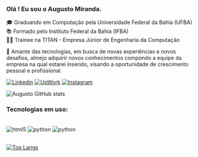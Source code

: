 ### Olá ! Eu sou o Augusto Miranda.

🎓 Graduando em Computação pela Universidade Federal da Bahia (UFBA)<br/>
📚 Formado pelo Instituto Federal da Bahia (IFBA)<br/>
🧑‍💻 Trainee na TITAN - Empresa Júnior de Engenharia da Computação<br/>

🚀 Amante das tecnologias, em busca de novas experiências e novos desafios, almejo adquirir novos conhecimentos compondo a equipe da empresa na qual estarei inserido, visando a oportunidade de crescimento pessoal e profissional.

[![Linkedin](https://img.shields.io/badge/LinkedIn-0077B5?style=for-the-badge&logo=linkedin&logoColor=white)](https://www.linkedin.com/in/augusto-miranda-4732a316a/)
[![UpWork](https://img.shields.io/badge/UpWork-6FDA44?style=for-the-badge&logo=Upwork&logoColor=white)](https://www.upwork.com/workwith/augustom)
[![Instagram](https://img.shields.io/badge/Instagram-E4405F?style=for-the-badge&logo=instagram&logoColor=white)](https://www.instagram.com/a.m1r4nda/)


![Augusto GitHub stats](https://github-readme-stats.vercel.app/api?username=AugustoMir4nda&show_icons=true&theme=highcontrast)

### Tecnologias em uso:

<div style="display: inline_block"><br/>
    <img align="center" alt="html5" src="https://img.shields.io/badge/HTML-239120?style=for-the-badge&logo=html5&logoColor=white"/>
    <img align="center" alt="python" src="https://img.shields.io/badge/Python-3776AB?style=for-the-badge&logo=python&logoColor=white"/>
    <img align="center" alt="python" src="https://img.shields.io/badge/CSS-239120?&style=for-the-badge&logo=css3&logoColor=white"/>
</div><br/>

[![Top Langs](https://github-readme-stats.vercel.app/api/top-langs/?username=AugustoMir4nda&layout=compact)](https://github.com/AugustoMir4nda/github-readme-stats)
